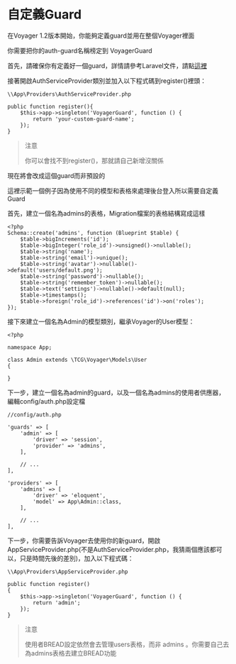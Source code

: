 # 自定義Guard

在Voyager 1.2版本開始，你能夠定義guard並用在整個Voyager裡面

你需要把你的auth-guard名稱榜定到 VoyagerGuard

首先，請確保你有定義好一個guard，詳情請參考Laravel文件，請點[這裡](https://laravel.com/docs/8.x/authentication#adding-custom-guards)

接著開啟AuthServiceProvider類別並加入以下程式碼到register\(\)裡頭：

```text
\\App\Providers\AuthServiceProvider.php

public function register(){
    $this->app->singleton('VoyagerGuard', function () {
        return 'your-custom-guard-name';
    });
}
```

> 注意
>
> 你可以會找不到register\(\)，那就請自己新增沒關係

現在將會改成這個guard而非預設的

這裡示範一個例子因為使用不同的模型和表格來處理後台登入所以需要自定義Guard

首先，建立一個名為admins的表格，Migration檔案的表格結構寫成這樣

```text
<?php
Schema::create('admins', function (Blueprint $table) {
    $table->bigIncrements('id');
    $table->bigInteger('role_id')->unsigned()->nullable();
    $table->string('name');
    $table->string('email')->unique();
    $table->string('avatar')->nullable()->default('users/default.png');
    $table->string('password')->nullable();
    $table->string('remember_token')->nullable();
    $table->text('settings')->nullable()->default(null);
    $table->timestamps();
    $table->foreign('role_id')->references('id')->on('roles');
});
```

接下來建立一個名為Admin的模型類別，繼承Voyager的User模型：

```text
<?php

namespace App;

class Admin extends \TCG\Voyager\Models\User
{

}
```

下一步，建立一個名為admin的guard，以及一個名為admins的使用者供應器，編輯config/auth.php設定檔

```text
//config/auth.php

'guards' => [
    'admin' => [
        'driver' => 'session',
        'provider' => 'admins',
    ],

    // ...
],

'providers' => [
    'admins' => [
        'driver' => 'eloquent',
        'model' => App\Admin::class,
    ],

    // ...
],
```

下一步，你需要告訴Voyager去使用你的新guard，開啟AppServiceProvider.php\(不是AuthServiceProvider.php，我猜兩個應該都可以，只是時間先後的差別\)，加入以下程式碼：

```text
\\App\Providers\AppServiceProvider.php

public function register()
{
    $this->app->singleton('VoyagerGuard', function () {
        return 'admin';
    });
}
```

> 注意
>
> 使用者BREAD設定依然會去管理users表格，而非 admins 。你需要自己去為admins表格去建立BREAD功能

